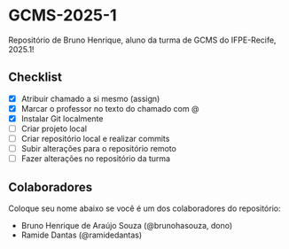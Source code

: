 # GCMS-2025-1
Repositório de Bruno Henrique, aluno da turma de GCMS do IFPE-Recife, 2025.1!

## Checklist
- [x] Atribuir chamado a si mesmo (assign)
- [x] Marcar o professor no texto do chamado com @
- [x] Instalar Git localmente
- [ ] Criar projeto local
- [ ] Criar repositório local e realizar commits
- [ ] Subir alterações para o repositório remoto
- [ ] Fazer alterações no repositório da turma

## Colaboradores
Coloque seu nome abaixo se você é um dos colaboradores do repositório:

* Bruno Henrique de Araújo Souza (@brunohasouza, dono)
* Ramide Dantas (@ramidedantas)
